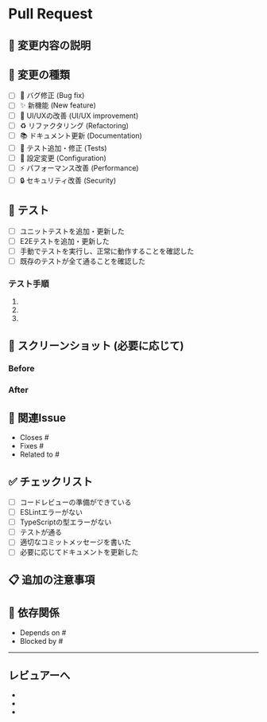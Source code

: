 # Pull Request

## 📝 変更内容の説明
<!-- このPRで何を変更したかを簡潔に説明してください -->

## 🔄 変更の種類
<!-- 該当するものにチェックを入れてください -->
- [ ] 🐛 バグ修正 (Bug fix)
- [ ] ✨ 新機能 (New feature)
- [ ] 🎨 UI/UXの改善 (UI/UX improvement)
- [ ] ♻️ リファクタリング (Refactoring)
- [ ] 📚 ドキュメント更新 (Documentation)
- [ ] 🧪 テスト追加・修正 (Tests)
- [ ] 🔧 設定変更 (Configuration)
- [ ] ⚡ パフォーマンス改善 (Performance)
- [ ] 🔒 セキュリティ改善 (Security)

## 🧪 テスト
<!-- テストに関する情報を記載してください -->
- [ ] ユニットテストを追加・更新した
- [ ] E2Eテストを追加・更新した
- [ ] 手動でテストを実行し、正常に動作することを確認した
- [ ] 既存のテストが全て通ることを確認した

### テスト手順
<!-- 手動テストの手順があれば記載してください -->
1. 
2. 
3. 

## 📸 スクリーンショット (必要に応じて)
<!-- UIの変更がある場合は、Before/Afterのスクリーンショットを貼ってください -->

### Before
<!-- 変更前のスクリーンショット -->

### After
<!-- 変更後のスクリーンショット -->

## 🔗 関連Issue
<!-- 関連するIssueがあれば記載してください -->
- Closes #
- Fixes #
- Related to #

## ✅ チェックリスト
<!-- PRを作成する前に以下を確認してください -->
- [ ] コードレビューの準備ができている
- [ ] ESLintエラーがない
- [ ] TypeScriptの型エラーがない
- [ ] テストが通る
- [ ] 適切なコミットメッセージを書いた
- [ ] 必要に応じてドキュメントを更新した

## 📋 追加の注意事項
<!-- レビュアーに伝えたい情報があれば記載してください -->

## 🔄 依存関係
<!-- 他のPRやIssueに依存している場合は記載してください -->
- Depends on #
- Blocked by #

---
## レビュアーへ
<!-- レビュアーに特に注目してほしい点があれば記載してください -->
- 
- 
- 